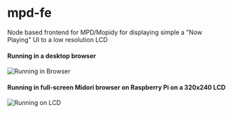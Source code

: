 mpd-fe
======

Node based frontend for MPD/Mopidy for displaying simple a "Now Playing" UI to a low resolution LCD


#### Running in a desktop browser

![Running in Browser](/../screenshots/screenshots/mpd-fe-browser.jpg?raw=true "Running in Browser")

#### Running in full-screen Midori browser on Raspberry Pi on a 320x240 LCD

![Running on LCD](/../screenshots/screenshots/mpd-fe-lcd.jpg?raw=true "Running on an LCD")

